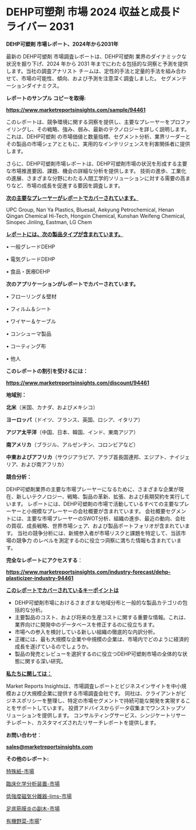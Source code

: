 # DEHP可塑剤 市場 2024 収益と成長ドライバー 2031

<strong>DEHP可塑剤 市場レポート、2024年から2031年</strong>

最新の DEHP可塑剤 市場調査レポートは、DEHP可塑剤 業界のダイナミックな状況を掘り下げ、2024 年から 2031 年までにわたる包括的な洞察と予測を提供します。当社の調査アナリスト チームは、定性的手法と定量的手法を組み合わせて、市場の可能性、傾向、および予測を注意深く調査しました。 セグメンテーションダイナミクス。



<strong>レポートのサンプル コピーを取得:</strong> <a href=https://www.marketreportsinsights.com/sample/94461>

<strong><u>https://www.marketreportsinsights.com/sample/94461</u></strong></a>

このレポートは、競争環境に関する洞察を提供し、主要なプレーヤーをプロファイリングし、その戦略、強み、弱み、最新のテクノロジーを詳しく説明します。 これは、DEHP可塑剤 の市場価値と数量指標、セグメント分析、業界リーダーとその製品の市場シェアとともに、実用的なインテリジェンスを利害関係者に提供します。

さらに、DEHP可塑剤市場レポートは、DEHP可塑剤市場の状況を形成する主要な市場推進要因、課題、機会の詳細な分析を提供します。 技術の進歩、工業化の進展、さまざまな分野にわたる人間工学的ソリューションに対する需要の高まりなど、市場の成長を促進する要因を調査します。



<strong><u>次の主要なプレーヤーがレポートでカバーされています。</u></strong>

UPC Group, Nan Ya Plastics, Bluesail, Aekyung Petrochemical, Henan Qingan Chemical Hi-Tech, Hongxin Chemical, Kunshan Weifeng Chemical, Sinopec Jinling, Eastman, LG Chem



<strong><u><b>レポートには、次の製品タイプが含まれています。</b></u></strong>

• 一般グレードDEHP

• 電気グレードDEHP

• 食品・医療DEHP



<strong><b>次のアプリケーションがレポートでカバーされています。</b></strong>

• フローリング＆壁材

• フィルム＆シート

• ワイヤー＆ケーブル

• コンシューマ製品

• コーティング布

• 他人



<strong><b>このレポートの割引を受けるには：</b></strong><a href=https://www.marketreportsinsights.com/discount/94461>

<strong><u>https://www.marketreportsinsights.com/discount/94461</u></strong></a>



<strong>地域別：</strong>



<strong>北米</strong>（米国、カナダ、およびメキシコ）



<strong>ヨーロッパ</strong>（ドイツ、フランス、英国、ロシア、イタリア）



<strong>アジア太平洋</strong>（中国、日本、韓国、インド、東南アジア）



<strong>南アメリカ</strong>（ブラジル、アルゼンチン、コロンビアなど）



<strong>中東およびアフリカ</strong>（サウジアラビア、アラブ首長国連邦、エジプト、ナイジェリア、および南アフリカ）



<strong>競合分析：</strong>

DEHP可塑剤業界の主要な市場プレーヤーになるために、さまざまな企業が現在、新しいテクノロジー、戦略、製品の革新、拡張、および長期契約を実行しています。 レポートには、DEHP可塑剤の市場で活動しているすべての主要なプレーヤーと小規模なプレーヤーの会社概要が含まれています。 会社概要セグメントには、主要な市場プレーヤーのSWOT分析、組織の進歩、最近の動向、会社の買収、成長戦略、世界市場シェア、および製品ポートフォリオが含まれています。 当社の競争分析には、新規参入者が市場リスクと課題を特定して、当該市場の競争力 のレベルを測定するのに役立つ洞察に満ちた情報も含まれています。



<strong>完全なレポートにアクセスする</strong>：

<a href=https://www.marketreportsinsights.com/industry-forecast/dehp-plasticizer-industry-94461>

<strong><u>https://www.marketreportsinsights.com/industry-forecast/dehp-plasticizer-industry-94461</u></strong></a>



<strong><u><b>このレポートでカバーされているキーポイントは</b></u></strong>
<ul>
  <li>DEHP可塑剤市場におけるさまざまな地域分布と一般的な製品カテゴリの包括的な分析。</li>
  <li>主要製品のコスト、および将来の生産コストに関する重要な情報。これは、業界向けに開発中のデータベースを修正するのに役立ちます。</li>
  <li>市場への参入を検討している新しい組織の徹底的な内訳分析。</li>
  <li>正確には、最も大規模な企業や中規模の企業は、市場内でどのように経済的成長を遂げているのでしょうか。</li>
  <li>製品の発売とレビューを選択するのに役立つDEHP可塑剤市場の全体的な状態に関する深い研究。</li>
</ul>


<strong><u><b>私たちに関しては：</b></u></strong>

Market Reports Insightsは、市場調査レポートとビジネスインサイトを中小規模および大規模企業に提供する市場調査会社です。 同社は、クライアントがビジネスポリシーを整理し、特定の市場セグメントで持続可能な開発を実現することをサポートしています。 投資アドバイスからデータ収集までワンストップソリューションを提供します。 コンサルティングサービス、シンジケートリサーチレポート、カスタマイズされたリサーチレポートを提供します。



<strong><b>お問い合わせ</b></strong>：

<a href=mailto:sales@marketreportsinsights.com>

<strong><u>sales@marketreportsinsights.com</u></strong></a>



<strong>その他のレポート:</strong>

<a href=https://www.linkedin.com/pulse/特殊紙-市場-2023-推進要因と成長機会-2030-analytics-achievers-24-analysis-wj3xc/>特殊紙-市場</a>

<a href=https://www.linkedin.com/pulse/臨床化学分析装置-市場-2023-新興市場-将来の動向と市場需要-2030-f4bxf/>臨床化学分析装置-市場</a>

<a href=https://www.linkedin.com/pulse/低強度磁気分離器-lims-市場-2023-年のダイナミクスとビジネストレンド-kzvbf/>低強度磁気分離器-lims-市場</a>

<a href=https://www.linkedin.com/pulse/足底筋膜炎の副木-市場-2023-推進要因と成長機会-2030-data-dive-discoveries-24-analysis-zwzzf/>足底筋膜炎の副木-市場</a>

<a href=https://www.linkedin.com/pulse/有機野菜-市場-2023-総合分析と事業成長戦略-2030-pr-news-hub-pnvaf/>有機野菜-市場</a>"
